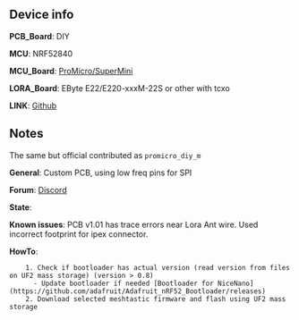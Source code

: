 ## Device info

**PCB_Board**: DIY

**MCU**: NRF52840

**MCU_Board**: [ProMicro/SuperMini](https://github.com/joric/nrfmicro/wiki/Alternatives#supermini-nrf52840)

**LORA_Board**: EByte E22/E220-xxxM-22S or other with tcxo

**LINK**: [Github](https://github.com/meshtastic/firmware/tree/master/variants/diy/nrf52_promicro_diy_tcxo)

## Notes

The same but official contributed as `promicro_diy_m`

**General**: Custom PCB, using low freq pins for SPI

**Forum**: [Discord](https://discord.com/channels/867578229534359593/1194757507013427250)

**State**:

**Known issues**: PCB v1.01 has trace errors near Lora Ant wire. Used incorrect footprint for ipex connector.

**HowTo**:

        1. Check if bootloader has actual version (read version from files on UF2 mass storage) (version > 0.8)
          - Update bootloader if needed [Bootloader for NiceNano](https://github.com/adafruit/Adafruit_nRF52_Bootloader/releases)
        2. Download selected meshtastic firmware and flash using UF2 mass storage
